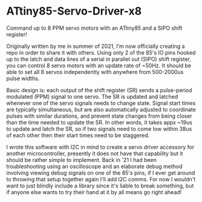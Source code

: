 # ATtiny85-Servo-Driver-x8
Command up to 8 PPM servo motors with an ATtiny85 and a SIPO shift register!

Originally written by me in summer of 2021, I'm now officially creating a repo in order to share it with others. Using only 2 of the 85's IO pins hooked up to the latch and data lines of a serial in parallel out (SIPO) shift register, you can control 8 servo motors with an update rate of ~50Hz. It should be able to set all 8 servos independently with anywhere from 500-2000us pulse widths.

Basic design is: each output of the shift register (SR) sends a pulse-period modulated (PPM) signal to one servo. The SR is updated and latched whenever one of the servo signals needs to change state. Signal start times are typically simultaneous, but are also automatically adjusted to coordinate pulses with similar durations, and prevent state changes from being closer than the time needed to update the SR. In other words, it takes appx ~19us to update and latch the SR, so if two signals need to come low within 38us of each other then their start times need to be staggered. 

I wrote this software with I2C in mind to create a servo driver accessory for another microcontroller, presently it does not have that capability but it should be rather simple to implement. Back in '21 I had been troubleshooting using an oscilloscope and an elaborate debug method involving viewing debug signals on one of the 85's pins, if I ever get around to throwing that setup together again I'll add I2C comms. For now I wouldn't want to just blindly include a library since it's liable to break something, but if anyone else wants to try their hand at it by all means go right ahead!
